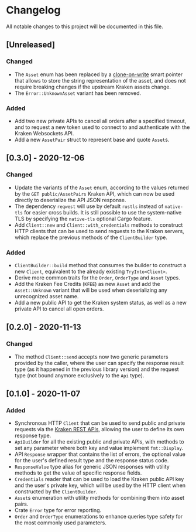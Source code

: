 # Changelog
All notable changes to this project will be documented in this file.

## [Unreleased]
### Changed
- The `Asset` enum has been replaced by a
    [clone-on-write](https://doc.rust-lang.org/std/borrow/enum.Cow.html) smart
    pointer that allows to store the string representation of the asset, and
    does not require breaking changes if the upstream Kraken assets change.
- The `Error::UnknownAsset` variant has been removed.

### Added
- Add two new private APIs to cancel all orders after a specified timeout, and
    to request a new token used to connect to and authenticate with the Kraken
    Websockets API.
- Add a new `AssetPair` struct to represent base and quote `Asset`s.


## [0.3.0] - 2020-12-06
### Changed
- Update the variants of the `Asset` enum, according to the values returned by
    the `GET public/AssetPairs` Kraken API, which can now be used directly to
    deserialize the API JSON response.
- The dependency `reqwest` will use by default `rustls` instead of `native-tls`
    for easier cross builds. It is still possible to use the system-native TLS
    by specifying the `native-tls` optional Cargo feature.
- Add `Client::new` and `Client::with_credentials` methods to construct HTTP
    clients that can be used to send requests to the Kraken servers, which
    replace the previous methods of the `ClientBuilder` type.

### Added
- `ClientBuilder::build` method that consumes the builder to construct a new
    `Client`, equivalent to the already existing `TryInto<Client>`.
- Derive more common traits for the `Order`, `OrderType` and `Asset` types.
- Add the Kraken Fee Credits (`KFEE`) as new `Asset` and add the `Asset::Unknown`
    variant that will be used when deserializing any unrecognized asset name.
- Add a new public API to get the Kraken system status, as well as a new private
    API to cancel all open orders.


## [0.2.0] - 2020-11-13
### Changed
- The method `Client::send` accepts now two generic parameters provided by the
    caller, where the user can specify the response result type (as it happened
    in the previous library version) and the request type (not bound anymore
    exclusively to the `Api` type).


## [0.1.0] - 2020-11-07
### Added
- Synchronous HTTP `Client` that can be used to send public and private requests
    via the [Kraken REST APIs](https://www.kraken.com/en-gb/features/api),
    allowing the user to define its own response type.
- `ApiBuilder` for all the existing public and private APIs, with methods to set
    any parameter where both key and value implement `fmt::Display`.
- API `Response` wrapper that contains the list of errors, the optional value for
    the user's defined result type and the response status code.
- `ResponseValue` type alias for generic JSON responses with utility methods to
    get the value of specific response fields.
- `Credentials` reader that can be used to load the Kraken public API key and the
    user's private key, which will be used by the HTTP client when constructed
    by the `ClientBuilder`.
- `Asset`s enumeration with utility methods for combining them into asset pairs.
- Crate `Error` type for error reporting.
- `Order` and `OrderType` enumerations to enhance queries type safety for the
    most commonly used parameters.
